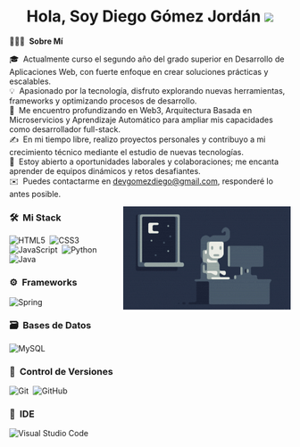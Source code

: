 <h1 align="center">Hola, Soy Diego Gómez Jordán <img src="https://media.giphy.com/media/hvRJCLFzcasrR4ia7z/giphy.gif" width="35"></h1>

👨🏻‍💻 &nbsp;<strong>Sobre Mí</strong>

🎓 &nbsp;Actualmente curso el segundo año del grado superior en Desarrollo de Aplicaciones Web, con fuerte enfoque en crear soluciones prácticas y escalables.  
💡 &nbsp;Apasionado por la tecnología, disfruto explorando nuevas herramientas, frameworks y optimizando procesos de desarrollo.  
🌱 &nbsp;Me encuentro profundizando en Web3, Arquitectura Basada en Microservicios y Aprendizaje Automático para ampliar mis capacidades como desarrollador full-stack.  
✍️ &nbsp;En mi tiempo libre, realizo proyectos personales y contribuyo a mi crecimiento técnico mediante el estudio de nuevas tecnologías.  
💬 &nbsp;Estoy abierto a oportunidades laborales y colaboraciones; me encanta aprender de equipos dinámicos y retos desafiantes.  
✉️ &nbsp;Puedes contactarme en <a href="mailto:devgomezdiego@gmail.com">devgomezdiego@gmail.com</a>, responderé lo antes posible.  

<img alt="Night Coding" src="https://raw.githubusercontent.com/AVS1508/AVS1508/master/assets/Night-Coding.gif" align="right"/>

### 🛠 &nbsp;Mi Stack

![HTML5](https://img.shields.io/badge/html5-%23E34F26.svg?style=for-the-badge&logo=html5&logoColor=white)&nbsp;
![CSS3](https://img.shields.io/badge/css3-%231572B6.svg?style=for-the-badge&logo=css3&logoColor=white)&nbsp;
![JavaScript](https://img.shields.io/badge/javascript-%23323330.svg?style=for-the-badge&logo=javascript&logoColor=%23F7DF1E)&nbsp;
![Python](https://img.shields.io/badge/python-3670A0?style=for-the-badge&logo=python&logoColor=ffdd54)&nbsp;
![Java](https://img.shields.io/badge/java-%23ED8B00.svg?style=for-the-badge&logo=java&logoColor=white)&nbsp;

### ⚙ &nbsp;Frameworks

![Spring](https://img.shields.io/badge/spring-%236DB33F.svg?style=for-the-badge&logo=spring&logoColor=white)&nbsp;

### 🗃 &nbsp;Bases de Datos

![MySQL](https://img.shields.io/badge/mysql-4479A1.svg?style=for-the-badge&logo=mysql&logoColor=white)

### 🧰 &nbsp;Control de Versiones

![Git](https://img.shields.io/badge/git-%23F05033.svg?style=for-the-badge&logo=git&logoColor=white)&nbsp;
![GitHub](https://img.shields.io/badge/github-%23121011.svg?style=for-the-badge&logo=github&logoColor=white)&nbsp;

### 🧰 &nbsp;IDE 

![Visual Studio Code](https://img.shields.io/badge/Visual%20Studio%20Code-0078d7.svg?style=for-the-badge&logo=visual-studio-code&logoColor=white)&nbsp;
